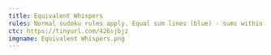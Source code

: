 ```yaml
---
title: Equivalent Whispers
rules: Normal sudoku rules apply. Equal sum lines (blue) - sums within each box the line passes through are the same. German Whispers lines (green) - adjacent digits along the lines must differ by at least 5. Little killers - the number outside the grid is the sum of the digits of the indicated diagonal.
ctc: https://tinyurl.com/426sjbjz
imgname: Equivalent Whispers.png
---
```


